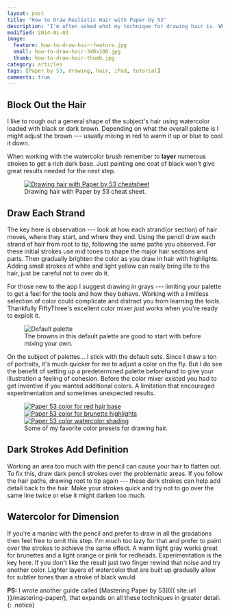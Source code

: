 ```yaml
---
layout: post
title: "How to Draw Realistic Hair with Paper by 53"
description: "I'm often asked what my technique for drawing hair is. What follows is my answer to that question."
modified: 2014-01-03
image: 
  feature: how-to-draw-hair-feature.jpg
  small: how-to-draw-hair-340x100.jpg
  thumb: how-to-draw-hair-thumb.jpg
category: articles
tags: [Paper by 53, drawing, hair, iPad, tutorial]
comments: true
---
```


## Block Out the Hair

I like to rough out a general shape of the subject's hair using watercolor loaded with black or dark brown. Depending on what the overall palette is I might adjust the brown --- usually mixing in red to warm it up or blue to cool it down.

When working with the watercolor brush remember to **layer** numerous strokes to get a rich dark base. Just painting one coat of black won't give great results needed for the next step.

<figure>
	<a href="{{ site.ur }}/images/drawing-hair-paper-53-cheatsheet-lg.jpg"><img src="{{ site.url }}/images/drawing-hair-paper-53-cheatsheet-600.jpg" alt="Drawing hair with Paper by 53 cheatsheet" /></a>
	<figcaption>Drawing hair with Paper by 53 cheat sheet.</figcaption>
</figure>

## Draw Each Strand

The key here is observation --- look at how each strand(or section) of hair moves, where they start, and where they end. Using the pencil draw each strand of hair from root to tip, following the same paths you observed. For these initial strokes use mid tones to shape the major hair sections and parts. Then gradually brighten the color as you draw in hair with highlights. Adding small strokes of white and light yellow can really bring life to the hair, just be careful not to over do it.

For those new to the app I suggest drawing in grays --- limiting your palette to get a feel for the tools and how they behave. Working with a limitless selection of color could complicate and distract you from learning the tools. Thankfully FiftyThree's excellent color mixer *just works* when you're ready to exploit it.

<figure>
	<img src="{{ site.url }}/images/paper-default-hair-palette-600.jpg" alt="Default palette" />
	<figcaption>The browns in this default palette are good to start with before mixing your own.</figcaption>
</figure>

On the subject of palettes... I stick with the default sets. Since I draw a ton of portraits, it's much quicker for me to adjust a color on the fly. But I do see the benefit of setting up a predetermined palette beforehand to give your illustration a feeling of cohesion. Before the color mixer existed you had to get inventive if you wanted additional colors. A limitation that encouraged experimentation and sometimes unexpected results.

<figure class="third">
	<a href="{{ site.url }}/images/paper-53-color-redheads-lg.jpg"><img src="{{ site.url }}/images/paper-53-color-redheads-200.jpg" alt="Paper 53 color for red hair base" /></a>
	<a href="{{ site.url }}/images/paper-53-color-brunettes-highlight-lg.jpg"><img src="{{ site.url }}/images/paper-53-color-brunettes-highlight-200.jpg" alt="Paper 53 color for brunette highlights" /></a>
	<a href="{{ site.url }}/images/paper-53-color-watercolor-shading-lg.jpg"><img src="{{ site.url }}/images/paper-53-color-watercolor-shading-200.jpg" alt="Paper 53 color watercolor shading" /></a>
	<figcaption>Some of my favorite color presets for drawing hair.</figcaption>
</figure>

## Dark Strokes Add Definition

Working an area too much with the pencil can cause your hair to flatten out. To fix this, draw dark pencil strokes over the problematic areas. If you follow the hair paths, drawing root to tip again --- these dark strokes can help add detail back to the hair. Make your strokes quick and try not to go over the same line twice or else it might darken too much.

## Watercolor for Dimension

If you're a maniac with the pencil and prefer to draw in all the gradations then feel free to omit this step. I'm much too lazy for that and prefer to paint over the strokes to achieve the same effect. A warm light gray works great for brunettes and a light orange or pink for redheads. Experimentation is the key here. If you don't like the result just two finger rewind that noise and try another color. Lighter layers of watercolor that are built up gradually allow for subtler tones than a stroke of black would.

<i class="fa fa-info-circle fa-2x"></i> **PS:** I wrote another guide called [Mastering Paper by 53]({{ site.url }}/mastering-paper/), that expands on all these techniques in greater detail.
{: .notice}